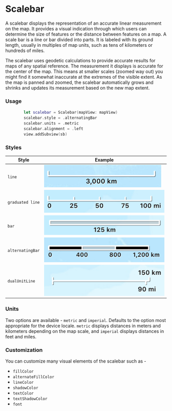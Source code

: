 # Scalebar

A scalebar displays the representation of an accurate linear measurement on the map. It provides a visual indication through which users can determine the size of features or the distance between features on a map. A scale bar is a line or bar divided into parts. It is labeled with its ground length, usually in multiples of map units, such as tens of kilometers or hundreds of miles. 

The scalebar uses geodetic calculations to provide accurate results for maps of any spatial reference. The measurement it displays is accurate for the center of the map. This means at smaller scales (zoomed way out) you might find it somewhat inaccurate at the extremes of the visible extent. As the map is panned and zoomed, the scalebar automatically grows and shrinks and updates its measurement based on the new map extent.

### Usage

```swift
        let scalebar = Scalebar(mapView: mapView)
        scalebar.style = .alternatingBar
        scalebar.units = .metric
        scalebar.alignment = .left
        view.addSubview(sb)
```

### Styles

| Style | Example |
|-------------|--------|
|  `line` |  ![line](Images/line.png) |
|	`graduated line`|	![graduated line](Images/graduated-line.png)|
|	`bar` |![bar](Images/bar.png)	|
|	`alternatingBar`|	![alternating bar](Images/alternating-bar.png) |
|	`dualUnitLine`|	![dual unit line](Images/dual-unit-line.png) |



### Units

Two options are available - `metric` and `imperial`. Defaults to the option most appropriate for the device locale. `metric` displays distances in meters and kilometers depending on the map scale, and `imperial` displays distances in feet and miles.


### Customization

You can customize many visual elements of the scalebar such as - 

* `fillColor`
* `alternateFillColor`
* `lineColor`
* `shadowColor`
* `textColor`
* `textShadowColor`
* `font`

